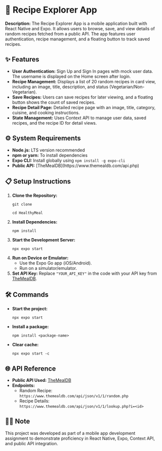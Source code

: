 <h1>🍴 Recipe Explorer App</h1>

  <p><strong>Description:</strong> The Recipe Explorer App is a mobile application built with React Native and Expo. It allows users to browse, save, and view details of random recipes fetched from a public API. The app features user authentication, recipe management, and a floating button to track saved recipes.</p>

  <h2>✨ Features</h2>
  <ul>
    <li><strong>User Authentication:</strong> Sign Up and Sign In pages with mock user data. The username is displayed on the Home screen after login.</li>
    <li><strong>Recipe Management:</strong> Displays a list of 20 random recipes in card view, including an image, title, description, and status (Vegetarian/Non-Vegetarian).</li>
    <li><strong>Save Recipes:</strong> Users can save recipes for later viewing, and a floating button shows the count of saved recipes.</li>
    <li><strong>Recipe Detail Page:</strong> Detailed recipe page with an image, title, category, cuisine, and cooking instructions.</li>
    <li><strong>State Management:</strong> Uses Context API to manage user data, saved recipes, and the recipe ID for detail views.</li>
  </ul>

  <h2>⚙️ System Requirements</h2>
  <ul>
    <li><strong>Node.js:</strong> LTS version recommended</li>
    <li><strong>npm or yarn:</strong> To install dependencies</li>
    <li><strong>Expo CLI:</strong> Install globally using <code>npm install -g expo-cli</code></li>
    <li><strong>Public API:</strong> [TheMealDB](https://www.themealdb.com/api.php)</li>
  </ul>

  <h2>📋 Setup Instructions</h2>
  <ol>
    <li><strong>Clone the Repository:</strong>
      <pre><code>git clone <repository-url></code></pre>
      <pre><code>cd HealthyMeal</code></pre>
    </li>
    <li><strong>Install Dependencies:</strong>
      <pre><code>npm install</code></pre>
    </li>
    <li><strong>Start the Development Server:</strong>
      <pre><code>npx expo start</code></pre>
    </li>
    <li><strong>Run on Device or Emulator:</strong>
      <ul>
        <li>Use the Expo Go app (iOS/Android).</li>
        <li>Run on a simulator/emulator.</li>
      </ul>
    </li>
    <li><strong>Set API Key:</strong> Replace <code>"YOUR_API_KEY"</code> in the code with your API key from <a href="https://www.themealdb.com/api.php" target="_blank">TheMealDB</a>.</li>
  </ol>

  <h2>🛠️ Commands</h2>
  <ul>
    <li><strong>Start the project:</strong>
      <pre><code>npx expo start</code></pre>
    </li>
    <li><strong>Install a package:</strong>
      <pre><code>npm install &lt;package-name&gt;</code></pre>
    </li>
    <li><strong>Clear cache:</strong>
      <pre><code>npx expo start -c</code></pre>
    </li>
  </ul>

  <h2>🌐 API Reference</h2>
  <ul>
    <li><strong>Public API Used:</strong> <a href="https://www.themealdb.com/api.php" target="_blank">TheMealDB</a></li>
    <li><strong>Endpoints:</strong>
      <ul>
        <li>Random Recipe: <code>https://www.themealdb.com/api/json/v1/1/random.php</code></li>
        <li>Recipe Details: <code>https://www.themealdb.com/api/json/v1/1/lookup.php?i=&lt;id&gt;</code></li>
      </ul>
    </li>
  </ul>

  <h2>👩‍💻 Note</h2>
  <p>This project was developed as part of a mobile app development assignment to demonstrate proficiency in React Native, Expo, Context API, and public API integration.</p>
